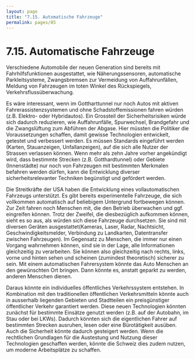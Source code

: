 ```yaml
---
layout: page
title: "7.15. Automatische Fahrzeuge"
permalink: pages/85
---
```


# 7.15\. Automatische Fahrzeuge

Verschiedene Automobile der neuen Generation sind bereits mit Fahrhilfsfunktionen ausgestattet, wie Näherungssensoren, automatische Parkleitsysteme, Zwangsbremsen zur Vermeidung von Auffahrunfällen, Meldung von Fahrzeugen im toten Winkel des Rückspiegels, Verkehrsflussüberwachung.

Es wäre interessant, wenn im Gottharttunnel nur noch Autos mit aktiven Fahrerassistenzsystemen und ohne Schadstoffemissionen fahren würden (z.B. Elektro- oder Hybridautos). Ein Grossteil der Sicherheitsrisiken würde sich dadurch reduzieren, wie Auffahrunfälle, Spurwechsel, Brandgefahr und die Zwangslüftung zum Abführen der Abgase. Hier müssten die Politiker die Voraussetzungen schaffen, damit gewisse Technologien entwickelt, getestet und verbessert werden. Es müssen Standards eingeführt werden (Karten, Stauanzeigen, Unfallanzeigen), auf die sich alle Nutzer der Strassen verlassen können. Wenn mehr als zehn Jahre vorher angekündigt wird, dass bestimmte Strecken (z.B. Gotthardtunnel) oder Gebiete (Innenstädte) nur noch von Fahrzeugen mit bestimmten Merkmalen befahren werden dürfen, kann die Entwicklung diverser sicherheitsrelevanter Techniken begünstigt und gefördert werden.

Die Streitkräfte der USA haben die Entwicklung eines vollautomatischen Fahrzeugs unterstützt. Es gibt bereits experimentelle Fahrzeuge, die sich vollkommen automatisch auf beliebigem Untergrund fortbewegen können. Zur Zeit fahren noch Menschen mit, die den Betrieb überwachen und ggf. eingreifen können. Trotz der Zweifel, die diesbezüglich aufkommen können, sieht es so aus, als würden sich diese Fahrzeuge durchsetzen. Sie sind mit diversen Geräten ausgestattet(Kameras, Laser, Radar, Nachtsicht, Geschwindigkeitsmelder, Verbindung zu Landkarten, Datentransfer zwischen Fahrzeugen). Im Gegensatz zu Menschen, die immer nur einen Vorgang wahrnehmen können, sind sie in der Lage, alle Informationen gleichzeitig zu verarbeiten. Sie können also gleichzeitig nach rechts, links, vorne und hinten sehen und scheinen (zumindest theoretisch) sicherer zu sein. Mit einem automatischen Fahrersystem könnte das Auto Menschen an den gewünschten Ort bringen. Dann könnte es, anstatt geparkt zu werden, anderen Menschen dienen.

Daraus könnte ein individuelles öffentliches Verkehrssystem entstehen. In Kombination mit den traditionellen öffentlichen Verkehrsmitteln könnte auch in ausserhalb liegenden Gebieten und Stadtteilen ein preisgünstiger öffentlicher Verkehr garantiert werden. Diese neuen Technologien könnten zunächst für bestimmte Einsätze genutzt werden (z.B. auf der Autobahn, im Stau oder bei LKWs). Dadurch könnten sich die eigentlichen Fahrer auf bestimmten Strecken ausruhen, lesen oder eine Bürotätigkeit ausüben. Auch die Sicherheit könnte dadurch gesteigert werden. Wenn die rechtlichen Grundlagen für die Austestung und Nutzung dieser Technologien geschaffen werden, könnte die Schweiz dies zudem nutzen, um moderne Arbeitsplätze zu schaffen.

